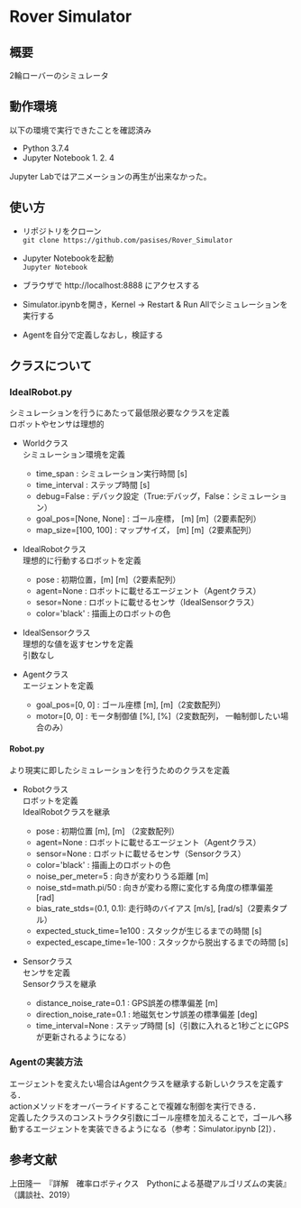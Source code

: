 # Rover Simulator

## 概要

2輪ローバーのシミュレータ  

## 動作環境
以下の環境で実行できたことを確認済み  
- Python 3.7.4  
- Jupyter Notebook 1. 2. 4

Jupyter Labではアニメーションの再生が出来なかった。


## 使い方

- リポジトリをクローン  
`git clone https://github.com/pasises/Rover_Simulator`  

- Jupyter Notebookを起動  
`Jupyter Notebook`

- ブラウザで http://localhost:8888 にアクセスする  
- Simulator.ipynbを開き，Kernel -> Restart & Run Allでシミュレーションを実行する  

- Agentを自分で定義しなおし，検証する

## クラスについて
### IdealRobot.py 
シミュレーションを行うにあたって最低限必要なクラスを定義  
ロボットやセンサは理想的  
- Worldクラス  
シミュレーション環境を定義  
	- time_span : シミュレーション実行時間 [s]
	- time_interval : ステップ時間 [s]
	- debug=False : デバック設定（True:デバッグ，False：シミュレーション）
	- goal_pos=[None, None] : ゴール座標， [m] [m]（2要素配列）
	- map_size=[100, 100] : マップサイズ， [m] [m]（2要素配列）

- IdealRobotクラス  
理想的に行動するロボットを定義  
	- pose : 初期位置，[m] [m]（2要素配列）
	- agent=None : ロボットに載せるエージェント（Agentクラス）
	- sesor=None : ロボットに載せるセンサ（IdealSensorクラス） 
	- color='black' : 描画上のロボットの色
- IdealSensorクラス  
理想的な値を返すセンサを定義  
引数なし

- Agentクラス  
エージェントを定義  
	- goal_pos=[0, 0] : ゴール座標 [m], [m]（2変数配列）
	- motor=[0, 0] : モータ制御値 [%], [%]（2変数配列， 一軸制御したい場合のみ）

#### Robot.py	
より現実に即したシミュレーションを行うためのクラスを定義  
- Robotクラス  
ロボットを定義  
IdealRobotクラスを継承
	- pose : 初期位置 [m], [m] （2変数配列）
	- agent=None : ロボットに載せるエージェント（Agentクラス）
	- sensor=None : ロボットに載せるセンサ（Sensorクラス）
	- color='black' : 描画上のロボットの色
	- noise_per_meter=5 : 向きが変わりうる距離 [m]
	- noise_std=math.pi/50 : 向きが変わる際に変化する角度の標準偏差 [rad]
	- bias_rate_stds=(0.1, 0.1): 走行時のバイアス [m/s], [rad/s]（2要素タプル）
	- expected_stuck_time=1e100 : スタックが生じるまでの時間 [s]
	- expected_escape_time=1e-100 : スタックから脱出するまでの時間 [s]

- Sensorクラス  
センサを定義  
Sensorクラスを継承
	- distance_noise_rate=0.1 : GPS誤差の標準偏差 [m]
	- direction_noise_rate=0.1 : 地磁気センサ誤差の標準偏差 [deg]
	- time_interval=None : ステップ時間 [s]（引数に入れると1秒ごとにGPSが更新されるようになる）

### Agentの実装方法
エージェントを変えたい場合はAgentクラスを継承する新しいクラスを定義する．  
actionメソッドをオーバーライドすることで複雑な制御を実行できる．  
定義したクラスのコンストラクタ引数にゴール座標を加えることで，ゴールへ移動するエージェントを実装できるようになる（参考：Simulator.ipynb [2]）．

## 参考文献
上田隆一　『詳解　確率ロボティクス　Pythonによる基礎アルゴリズムの実装』 （講談社、2019）

